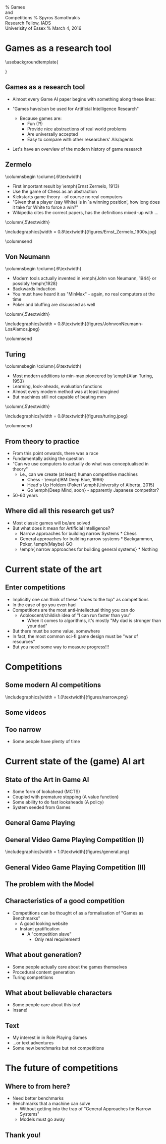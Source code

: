 % Games \
  and \
  Competitions
% Spyros Samothrakis \
  Research Fellow, IADS \
  Univerisity of Essex 
% March 4, 2016






# Games as a research tool

\usebackgroundtemplate{

}

## Games as a research tool 

* Almost every Game AI paper begins with something along these lines: 
* "Games have/can be used for Artificial Intelligence Research"
    * Because games are:
        * Fun (?!)
        * Provide nice abstractions of real world problems
        * Are universally accepted
        * Easy to compare with other researchers' AIs/agents

* Let's have an overview of the modern history of game research

## Zermelo
\columnsbegin
\column{.6\textwidth}


* First important result by \emph{Ernst Zermelo, 1913}
* Use the game of Chess as an abstraction 
* Kickstarts game theory - of course no real computers
* "Given that a player (say White) is in `a winning position', how long does it take for White to force a win?"
* Wikipedia cites the correct papers, has the definitions mixed-up with ... 

\column{.5\textwidth}

\includegraphics[width = 0.8\textwidth]{figures/Ernst_Zermelo_1900s.jpg}

\columnsend


## Von Neumann 
\columnsbegin
\column{.6\textwidth}


* Modern tools actually invented in \emph{John von Neumann, 1944} or possibly \emph{1928}
* Backwards Induction
* You must have heard it as "MinMax" - again, no real computers at the time
* Poker and bluffing are discussed as well

\column{.5\textwidth}

\includegraphics[width = 0.8\textwidth]{figures/JohnvonNeumann-LosAlamos.jpeg}

\columnsend


## Turing

\columnsbegin
\column{.6\textwidth}


* Most modern additions to min-max pioneered by \emph{Alan Turing, 1953} 
* Learning, look-aheads, evaluation functions
* Almost every modern method was at least imagined
* But machines still not capable of beating men 

\column{.5\textwidth}

\includegraphics[width = 0.8\textwidth]{figures/turing.jpeg}

\columnsend


## From theory to practice

* From this point onwards, there was a race
* Fundamentally asking the question
* "Can we use computers to actually do what was conceptualised in theory"
    * i.e., can we create (at least) human competitive machines
        * Chess - \emph{IBM Deep Blue, 1996}
        * Head's Up Holdem (Poker) \emph{University of Alberta, 2015}
        * Go \emph{Deep Mind, soon} - apparently Japanese competitor? 
* 50-60 years


## Where did all this research get us? 

* Most classic games will be/are solved
* But what does it mean for Artificial Intelligence?
    * Narrow approaches for building narrow Systems
          * Chess
    * General approaches for building narrow systems
          * Backgammon, Poker, \emph{Maybe} GO 
    * \emph{ narrow approaches for building general systems}
          * Nothing
# Current state of the art

## Enter competitions
* Implicitly one can think of these "races to the top" as competitions
* In the case of go you even had 
* Competitions are the most anti-intellectual thing you can do
    * Adoloscent/childish idea of "I can run faster than you"
      * When it comes to algorithms, it's mostly "My dad is stronger than your dad"
* But there must be some value, somewhere
* In fact, the most common sci-fi game design must be "war of resources"
* But you need some way to measure progress!!!


# Competitions

## Some modern AI competitions

\includegraphics[width = 1.0\textwidth]{figures/narrow.png}

## Some videos
 
## Too narrow

* Some people have plenty of time


# Current state of the (game) AI art

## State of the Art in Game AI


* Some form of lookahead (MCTS) 
* Coupled with premature stopping (A value function)
* Some ability to do fast lookaheads (A policy)
* System seeded from Games


## General Game Playing

## General Video Game Playing Competition (I)

\includegraphics[width = 1.0\textwidth]{figures/general.png}

## General Video Game Playing Competition (II)

## The problem with the Model

## Characteristics of a good competition
* Competitions can be thought of as a formalisation of "Games as Benchmarks"
  * A good looking website
  * Instant gratification
      * A "competition slave"
        * Only real requirement!

## What about generation? 

* Some people actually care about the games themselves
* Procedural content generation
* Turing competitions

## What about believable characters

* Some people care about this too!
* Insane!


## Text
* My interest in in Role Playing Games
* ...or text adventures
* Some new benchmarks but not competitions


# The future of competitions

## Where to from here? 

* Need better benchmarks
* Benchmarks that a machine can solve
  * Without getting into the trap of "General Approaches for Narrow Systems"
  * Models must go away


## Thank you!







